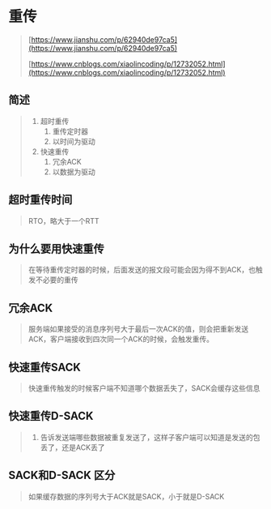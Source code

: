 # 重传

> [https://www.jianshu.com/p/62940de97ca5](https://www.jianshu.com/p/62940de97ca5)
>
> [https://www.cnblogs.com/xiaolincoding/p/12732052.html](https://www.cnblogs.com/xiaolincoding/p/12732052.html)

## 简述

> 1. 超时重传
>    1. 重传定时器
>    2. 以时间为驱动
> 2. 快速重传
>    1. 冗余ACK
>    2. 以数据为驱动

## 超时重传时间

> RTO，略大于一个RTT

## 为什么要用快速重传

> 在等待重传定时器的时候，后面发送的报文段可能会因为得不到ACK，也触发不必要的重传

## 冗余ACK

> 服务端如果接受的消息序列号大于最后一次ACK的值，则会把重新发送ACK，客户端接收到四次同一个ACK的时候，会触发重传。

## 快速重传SACK

> 快速重传触发的时候客户端不知道哪个数据丢失了，SACK会缓存这些信息

## 快速重传D-SACK

> 1. 告诉发送端哪些数据被重复发送了，这样子客户端可以知道是发送的包丢了，还是ACK丢了

## SACK和D-SACK 区分

> 如果缓存数据的序列号大于ACK就是SACK，小于就是D-SACK



